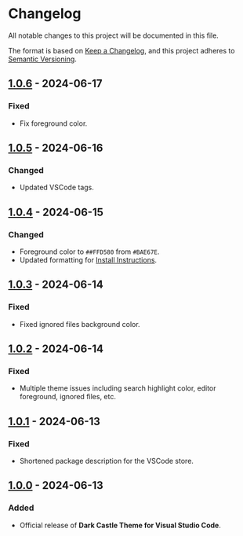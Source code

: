 # Changelog

All notable changes to this project will be documented in this file.

The format is based on [Keep a Changelog](https://keepachangelog.com/en/1.1.0/),
and this project adheres to [Semantic Versioning](https://semver.org/spec/v2.0.0.html).

## [1.0.6] - 2024-06-17

### Fixed

- Fix foreground color.

## [1.0.5] - 2024-06-16

### Changed

- Updated VSCode tags.

## [1.0.4] - 2024-06-15

### Changed

- Foreground color to `##FFD580` from `#BAE67E`.
- Updated formatting for [Install Instructions](../INSTALL.md).

## [1.0.3] - 2024-06-14

### Fixed

- Fixed ignored files background color.

## [1.0.2] - 2024-06-14

### Fixed

- Multiple theme issues including search highlight color, editor foreground, ignored files, etc.

## [1.0.1] - 2024-06-13

### Fixed

- Shortened package description for the VSCode store.

## [1.0.0] - 2024-06-13

### Added

- Official release of **Dark Castle Theme for Visual Studio Code**.

[1.0.6]: https://github.com/scottgriv/Dark-Castle-VSCode/compare/v1.0.5...v1.0.6
[1.0.5]: https://github.com/scottgriv/Dark-Castle-VSCode/compare/v1.0.4...v1.0.5
[1.0.4]: https://github.com/scottgriv/Dark-Castle-VSCode/compare/v1.0.3...v1.0.4
[1.0.3]: https://github.com/scottgriv/Dark-Castle-VSCode/compare/v1.0.2...v1.0.3
[1.0.2]: https://github.com/scottgriv/Dark-Castle-VSCode/compare/v1.0.1...v1.0.2
[1.0.1]: https://github.com/scottgriv/Dark-Castle-VSCode/compare/v1.0.0...v1.0.1
[1.0.0]: https://github.com/scottgriv/Dark-Castle-VSCode/releases/tag/v1.0.0
